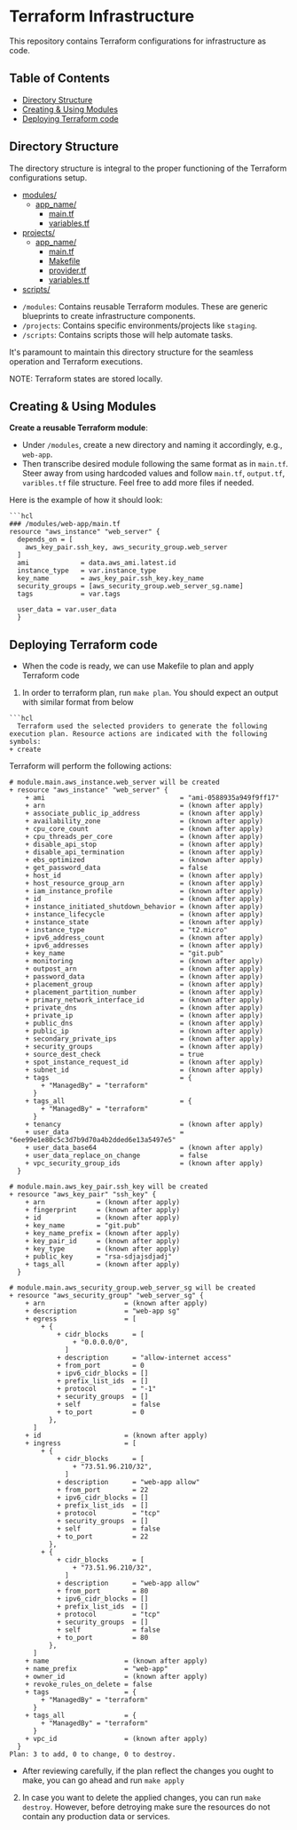 # Terraform Infrastructure

This repository contains Terraform configurations for infrastructure as code.

## Table of Contents

- [Directory Structure](#directory-structure)
- [Creating & Using Modules](#creating--using-modules)
- [Deploying Terraform code](#deploying-terraform-code)


## Directory Structure

The directory structure is integral to the proper functioning of the Terraform configurations setup.


* [modules/](./modules)
  * [app_name/](./modules/web-app)
    * [main.tf](./modules/web-app/main.tf)
    * [variables.tf](./modules/web-app/variables.tf)
* [projects/](./projects)
  * [app_name/](./projects/web-app)
    * [main.tf](./projects/web-app/main.tf)
    * [Makefile](./projects/web-app/Makefile)
    * [provider.tf](./projects/web-app/provider.tf)
    * [variables.tf](./projects/web-app/variables.tf)
* [scripts/](./scripts/)




- `/modules`: Contains reusable Terraform modules. These are generic blueprints to create infrastructure components.
- `/projects`: Contains specific environments/projects like `staging`. 
- `/scripts`: Contains scripts those will help automate tasks. 


It's paramount to maintain this directory structure for the seamless operation and Terraform executions.

NOTE: Terraform states are stored locally.

## Creating & Using Modules
   

 **Create a reusable  Terraform module**:

   - Under `/modules`, create a new directory and naming it accordingly, e.g., `web-app`.
   - Then transcribe desired module following the same format as in `main.tf`. Steer away from using hardcoded values and follow `main.tf`, `output.tf`, `varibles.tf` file structure. Feel free to add more files if needed.
   
   Here is the example of how it should look:

    ```hcl
    ### /modules/web-app/main.tf
    resource "aws_instance" "web_server" {
      depends_on = [
        aws_key_pair.ssh_key, aws_security_group.web_server
      ]
      ami             = data.aws_ami.latest.id
      instance_type   = var.instance_type
      key_name        = aws_key_pair.ssh_key.key_name
      security_groups = [aws_security_group.web_server_sg.name]
      tags            = var.tags

      user_data = var.user_data
      }
    

## Deploying Terraform code
    
  - When the code is ready, we can use Makefile to plan and apply Terraform code

  1. In order to terraform plan, run `make plan`. You should expect an output with similar format from below

    ```hcl
      Terraform used the selected providers to generate the following execution plan. Resource actions are indicated with the following symbols:
    + create

  Terraform will perform the following actions:

    # module.main.aws_instance.web_server will be created
    + resource "aws_instance" "web_server" {
        + ami                                  = "ami-0588935a949f9ff17"
        + arn                                  = (known after apply)
        + associate_public_ip_address          = (known after apply)
        + availability_zone                    = (known after apply)
        + cpu_core_count                       = (known after apply)
        + cpu_threads_per_core                 = (known after apply)
        + disable_api_stop                     = (known after apply)
        + disable_api_termination              = (known after apply)
        + ebs_optimized                        = (known after apply)
        + get_password_data                    = false
        + host_id                              = (known after apply)
        + host_resource_group_arn              = (known after apply)
        + iam_instance_profile                 = (known after apply)
        + id                                   = (known after apply)
        + instance_initiated_shutdown_behavior = (known after apply)
        + instance_lifecycle                   = (known after apply)
        + instance_state                       = (known after apply)
        + instance_type                        = "t2.micro"
        + ipv6_address_count                   = (known after apply)
        + ipv6_addresses                       = (known after apply)
        + key_name                             = "git.pub"
        + monitoring                           = (known after apply)
        + outpost_arn                          = (known after apply)
        + password_data                        = (known after apply)
        + placement_group                      = (known after apply)
        + placement_partition_number           = (known after apply)
        + primary_network_interface_id         = (known after apply)
        + private_dns                          = (known after apply)
        + private_ip                           = (known after apply)
        + public_dns                           = (known after apply)
        + public_ip                            = (known after apply)
        + secondary_private_ips                = (known after apply)
        + security_groups                      = (known after apply)
        + source_dest_check                    = true
        + spot_instance_request_id             = (known after apply)
        + subnet_id                            = (known after apply)
        + tags                                 = {
            + "ManagedBy" = "terraform"
          }
        + tags_all                             = {
            + "ManagedBy" = "terraform"
          }
        + tenancy                              = (known after apply)
        + user_data                            = "6ee99e1e80c5c3d7b9d70a4b2dded6e13a5497e5"
        + user_data_base64                     = (known after apply)
        + user_data_replace_on_change          = false
        + vpc_security_group_ids               = (known after apply)
      }

    # module.main.aws_key_pair.ssh_key will be created
    + resource "aws_key_pair" "ssh_key" {
        + arn             = (known after apply)
        + fingerprint     = (known after apply)
        + id              = (known after apply)
        + key_name        = "git.pub"
        + key_name_prefix = (known after apply)
        + key_pair_id     = (known after apply)
        + key_type        = (known after apply)
        + public_key      = "rsa-sdjajsdjadj"
        + tags_all        = (known after apply)
      }

    # module.main.aws_security_group.web_server_sg will be created
    + resource "aws_security_group" "web_server_sg" {
        + arn                    = (known after apply)
        + description            = "web-app sg"
        + egress                 = [
            + {
                + cidr_blocks      = [
                    + "0.0.0.0/0",
                  ]
                + description      = "allow-internet access"
                + from_port        = 0
                + ipv6_cidr_blocks = []
                + prefix_list_ids  = []
                + protocol         = "-1"
                + security_groups  = []
                + self             = false
                + to_port          = 0
              },
          ]
        + id                     = (known after apply)
        + ingress                = [
            + {
                + cidr_blocks      = [
                    + "73.51.96.210/32",
                  ]
                + description      = "web-app allow"
                + from_port        = 22
                + ipv6_cidr_blocks = []
                + prefix_list_ids  = []
                + protocol         = "tcp"
                + security_groups  = []
                + self             = false
                + to_port          = 22
              },
            + {
                + cidr_blocks      = [
                    + "73.51.96.210/32",
                  ]
                + description      = "web-app allow"
                + from_port        = 80
                + ipv6_cidr_blocks = []
                + prefix_list_ids  = []
                + protocol         = "tcp"
                + security_groups  = []
                + self             = false
                + to_port          = 80
              },
          ]
        + name                   = (known after apply)
        + name_prefix            = "web-app"
        + owner_id               = (known after apply)
        + revoke_rules_on_delete = false
        + tags                   = {
            + "ManagedBy" = "terraform"
          }
        + tags_all               = {
            + "ManagedBy" = "terraform"
          }
        + vpc_id                 = (known after apply)
      }
    Plan: 3 to add, 0 to change, 0 to destroy.





- After reviewing carefully, if the plan reflect the changes you ought to make, you can go ahead and run `make apply`

2. In case you want to delete the applied changes, you can run `make destroy`. However, before detroying make sure the resources do not contain any production data or services.

